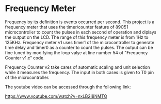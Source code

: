 # Frequency Meter

Frequency by its definition is events occurred per second. This project is a frequency meter that uses the timer/counter feature of 89C51 microcontroller to count the pulses in each second of operation and diplays the output on the LCD. The range of this frequency meter is from 1Hz to 125KHz. Frequency meter v1 uses timer1 of the microcontroller to generate time delay and timer0 as a counter to count the pulses. The output can be fine tuned by modifying the loop valye at line number 54 of "Frequency Counter v1.c" code.

Frequency Counter v2 take cares of automatic scaling and unit selection while it measures the frequency. The input in both cases is given to T0 pin of the microcontroller.

The youtube video can be accessed through the following link:

https://www.youtube.com/watch?v=nxLB2I8NMTQ